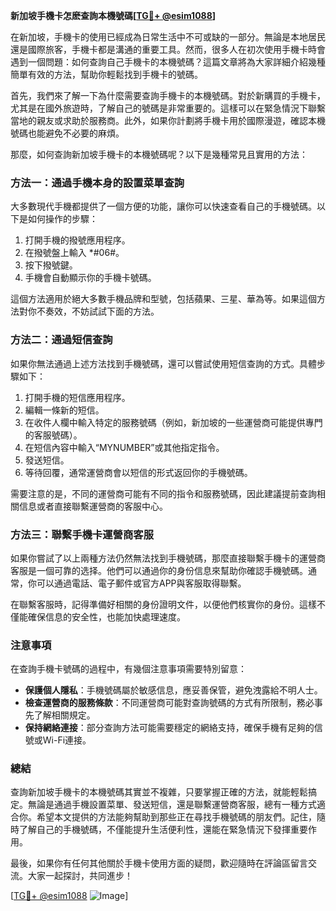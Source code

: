 **新加坡手機卡怎麽查詢本機號碼[[TG💪+ @esim1088](https://t.me/s/esim1088)]**

在新加坡，手機卡的使用已經成為日常生活中不可或缺的一部分。無論是本地居民還是國際旅客，手機卡都是溝通的重要工具。然而，很多人在初次使用手機卡時會遇到一個問題：如何查詢自己手機卡的本機號碼？這篇文章將為大家詳細介紹幾種簡單有效的方法，幫助你輕鬆找到手機卡的號碼。

首先，我們來了解一下為什麼需要查詢手機卡的本機號碼。對於新購買的手機卡，尤其是在國外旅遊時，了解自己的號碼是非常重要的。這樣可以在緊急情況下聯繫當地的親友或求助於服務商。此外，如果你計劃將手機卡用於國際漫遊，確認本機號碼也能避免不必要的麻煩。

那麼，如何查詢新加坡手機卡的本機號碼呢？以下是幾種常見且實用的方法：

### 方法一：通過手機本身的設置菜單查詢

大多數現代手機都提供了一個方便的功能，讓你可以快速查看自己的手機號碼。以下是如何操作的步驟：

1. 打開手機的撥號應用程序。
2. 在撥號盤上輸入 *#06#。
3. 按下撥號鍵。
4. 手機會自動顯示你的手機卡號碼。

這個方法適用於絕大多數手機品牌和型號，包括蘋果、三星、華為等。如果這個方法對你不奏效，不妨試試下面的方法。

### 方法二：通過短信查詢

如果你無法通過上述方法找到手機號碼，還可以嘗試使用短信查詢的方式。具體步驟如下：

1. 打開手機的短信應用程序。
2. 編輯一條新的短信。
3. 在收件人欄中輸入特定的服務號碼（例如，新加坡的一些運營商可能提供專門的客服號碼）。
4. 在短信內容中輸入“MYNUMBER”或其他指定指令。
5. 發送短信。
6. 等待回覆，通常運營商會以短信的形式返回你的手機號碼。

需要注意的是，不同的運營商可能有不同的指令和服務號碼，因此建議提前查詢相關信息或者直接聯繫運營商的客服中心。

### 方法三：聯繫手機卡運營商客服

如果你嘗試了以上兩種方法仍然無法找到手機號碼，那麼直接聯繫手機卡的運營商客服是一個可靠的选择。他們可以通過你的身份信息來幫助你確認手機號碼。通常，你可以通過電話、電子郵件或官方APP與客服取得聯繫。

在聯繫客服時，記得準備好相關的身份證明文件，以便他們核實你的身份。這樣不僅能確保信息的安全性，也能加快處理速度。

### 注意事項

在查詢手機卡號碼的過程中，有幾個注意事項需要特別留意：

- **保護個人隱私**：手機號碼屬於敏感信息，應妥善保管，避免洩露給不明人士。
- **檢查運營商的服務條款**：不同運營商可能對查詢號碼的方式有所限制，務必事先了解相關規定。
- **保持網絡連接**：部分查詢方法可能需要穩定的網絡支持，確保手機有足夠的信號或Wi-Fi連接。

### 總結

查詢新加坡手機卡的本機號碼其實並不複雜，只要掌握正確的方法，就能輕鬆搞定。無論是通過手機設置菜單、發送短信，還是聯繫運營商客服，總有一種方式適合你。希望本文提供的方法能夠幫助到那些正在尋找手機號碼的朋友們。記住，隨時了解自己的手機號碼，不僅能提升生活便利性，還能在緊急情況下發揮重要作用。

最後，如果你有任何其他關於手機卡使用方面的疑問，歡迎隨時在評論區留言交流。大家一起探討，共同進步！

[[TG💪+ @esim1088](https://t.me/s/esim1088) ![Image](https://i.postimg.cc/4NQfJmqS/Snipaste-2025-05-13-00-14-12.png)]